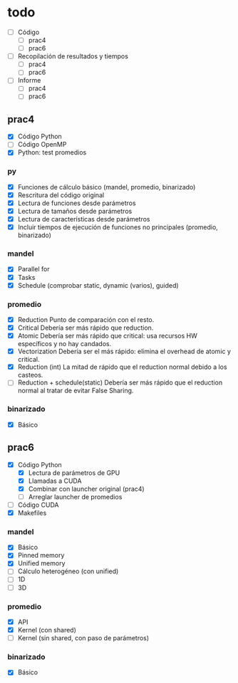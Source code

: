 # todo
- [ ] Código
    - [ ] prac4
    - [ ] prac6
- [ ] Recopilación de resultados y tiempos
    - [ ] prac4
    - [ ] prac6
- [ ] Informe
    - [ ] prac4
    - [ ] prac6

## prac4
- [x] Código Python
- [ ] Código OpenMP
- [x] Python: test promedios

### py
- [x] Funciones de cálculo básico (mandel, promedio, binarizado)
- [x] Rescritura del código original
- [x] Lectura de funciones desde parámetros
- [x] Lectura de tamaños desde parámetros
- [x] Lectura de características desde parámetros
- [x] Incluir tiempos de ejecución de funciones no principales (promedio, binarizado)

### mandel
- [x] Parallel for
- [x] Tasks
- [x] Schedule (comprobar static, dynamic (varios), guided)

### promedio
- [x] Reduction
    Punto de comparación con el resto.
- [x] Critical
    Debería ser más rápido que reduction.
- [x] Atomic
    Debería ser más rápido que critical: usa recursos HW específicos y no hay candados.
- [x] Vectorization
    Debería ser el más rápido: elimina el overhead de atomic y critical.
- [x] Reduction (int)
    La mitad de rápido que el reduction normal debido a los casteos.
- [ ] Reduction + schedule(static)
    Debería ser más rápido que el reduction normal al tratar de evitar False Sharing.

### binarizado
- [x] Básico

## prac6
- [x] Código Python
    - [x] Lectura de parámetros de GPU
    - [x] Llamadas a CUDA
    - [x] Combinar con launcher original (prac4)
    - [ ] Arreglar launcher de promedios
- [ ] Código CUDA
- [x] Makefiles

### mandel
- [x] Básico
- [x] Pinned memory
- [x] Unified memory
- [ ] Cálculo heterogéneo (con unified)
- [ ] 1D
- [ ] 3D

### promedio
- [x] API
- [x] Kernel (con shared)
- [ ] Kernel (sin shared, con paso de parámetros)

### binarizado
- [x] Básico
